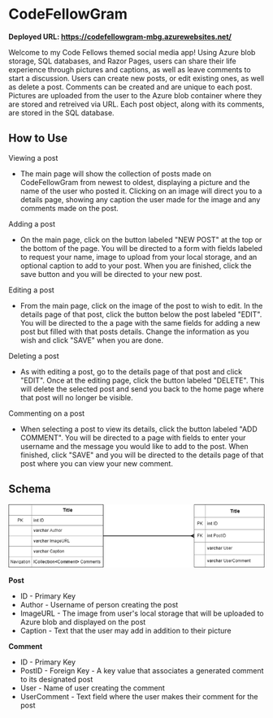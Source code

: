 # CodeFellowGram

**Deployed URL: https://codefellowgram-mbg.azurewebsites.net/**

Welcome to my Code Fellows themed social media app! Using Azure blob storage, SQL databases, and Razor Pages, users can share their life experience through pictures and captions, as well as leave comments to start a discussion. Users can create new posts, or edit existing ones, as well as delete a post. Comments can be created and are unique to each post. Pictures are uploaded from the user to the Azure blob container where they are stored and retreived via URL. Each post object, along with its comments, are stored in the SQL database. 

## How to Use
Viewing a post
* The main page will show the collection of posts made on CodeFellowGram from newest to oldest, displaying a picture and the name of the user who posted it. Clicking on an image will direct you to a details page, showing any caption the user made for the image and any comments made on the post.

Adding a post
* On the main page, click on the button labeled "NEW POST" at the top or the bottom of the page. You will be directed to a form with fields labeled to request your name, image to upload from your local storage, and an optional caption to add to your post. When you are finished, click the save button and you will be directed to your new post.

Editing a post
* From the main page, click on the image of the post to wish to edit. In the details page of that post, click the button below the post labeled "EDIT". You will be directed to the a page with the same fields for adding a new post but filled with that posts details. Change the information as you wish and click "SAVE" when you are done.

Deleting a post
* As with editing a post, go to the details page of that post and click "EDIT". Once at the editing page, click the button labeled "DELETE". This will delete the selected post and send you back to the home page where that post will no longer be visible.

Commenting on a post
* When selecting a post to view its details, click the button labeled "ADD COMMENT". You will be directed to a page with fields to enter your username and the message you would like to add to the post. When finished, click "SAVE" and you will be directed to the details page of that post where you can view your new comment. 


## Schema
![Database Schema](https://github.com/mbgoseco/CodeFellowGram/blob/master/Assets/CodeFellowGram.png)

**Post**
* ID - Primary Key
* Author - Username of person creating the post
* ImageURL - The image from user's local storage that will be uploaded to Azure blob and displayed on the post
* Caption - Text that the user may add in addition to their picture

**Comment**
* ID - Primary Key
* PostID - Foreign Key - A key value that associates a generated comment to its designated post
* User - Name of user creating the comment
* UserComment - Text field where the user makes their comment for the post
